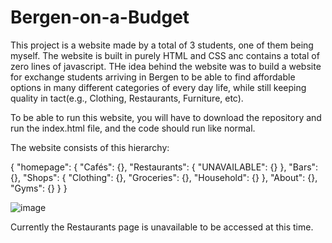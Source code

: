 # Bergen-on-a-Budget

This project is a website made by a total of 3 students, one of them being myself. The website is built in purely HTML and CSS anc contains a total of zero lines of javascript. THe idea behind the website was to build a website for exchange students arriving in Bergen to be able to find affordable options in many different categories of every day life, while still keeping quality in tact(e.g., Clothing, Restaurants, Furniture, etc). 

To be able to run this website, you will have to download the repository and run the index.html file, and the code should run like normal. 

The website consists of this hierarchy:

{
    "homepage": {
        "Cafés": {},
        "Restaurants": {
            "UNAVAILABLE": {}
        },
        "Bars": {},
        "Shops": {
            "Clothing": {},
            "Groceries": {},
            "Household": {}
        },
        "About": {},
        "Gyms": {}
    }
}

![image](https://user-images.githubusercontent.com/84967397/226328120-8b6410a5-1b9d-4e69-8c4f-d66e91d8d56a.png)

Currently the Restaurants page is unavailable to be accessed at this time. 
